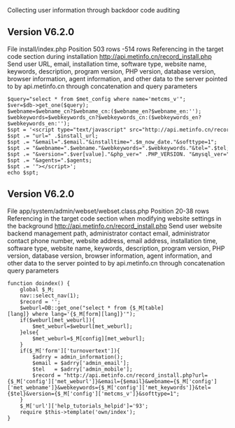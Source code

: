 Collecting user information through backdoor code auditing

## Version V6.2.0

File install/index.php
Position 503 rows -514 rows
Referencing in the target code section during installation http://api.metinfo.cn/record_install.php Send user URL, email, installation time, software type, website name, keywords, description, program version, PHP version, database version, browser information, agent information, and other data to the server pointed to by api.metinfo.cn through concatenation and query parameters
~~~
$query="select * from $met_config where name='metcms_v'";
$ver=$db->get_one($query);
$webname=$webname_cn?$webname_cn:($webname_en?$webname_en:'');
$webkeywords=$webkeywords_cn?$webkeywords_cn:($webkeywords_en?$webkeywords_en:'');
$spt = '<script type="text/javascript" src="http://api.metinfo.cn/record_install.php?';
$spt .= "url=" .$install_url;
$spt .= "&email=".$email."&installtime=".$m_now_date."&softtype=1";
$spt .= "&webname=".$webname."&webkeywords=".$webkeywords."&tel=".$tel;
$spt .= "&version=".$ver[value]."&php_ver=" .PHP_VERSION. "&mysql_ver=" .mysqli_get_server_info($link)."&browser=".$_SERVER['HTTP_USER_AGENT'].'|'.$se360;
$spt .= "&agents=".$agents;
$spt .= '"></script>';
echo $spt;
~~~

## Version V6.2.0
File app/system/admin/webset/webset.class.php
Position 20-38 rows
Referencing in the target code section when modifying website settings in the background http://api.metinfo.cn/record_install.php Send user website backend management path, administrator contact email, administrator contact phone number, website address, email address, installation time, software type, website name, keywords, description, program version, PHP version, database version, browser information, agent information, and other data to the server pointed to by api.metinfo.cn through concatenation query parameters
~~~
function doindex() {
    global $_M;
    nav::select_nav(1);
    $record = '';
    $weburl=DB::get_one("select * from {$_M[table][lang]} where lang='{$_M[form][lang]}'");
    if($weburl[met_weburl]){
        $met_weburl=$weburl[met_weburl];
    }else{
        $met_weburl=$_M[config][met_weburl];
    }
    if($_M['form']['turnovertext']){
        $adrry = admin_information();
        $email = $adrry['admin_email'];
        $tel   = $adrry['admin_mobile'];
        $record = "http://api.metinfo.cn/record_install.php?url={$_M['config']['met_weburl']}&email={$email}&webname={$_M['config']['met_webname']}&webkeywords={$_M['config']['met_keywords']}&tel={$tel}&version={$_M['config']['metcms_v']}&softtype=1";
    }
    $_M['url']['help_tutorials_helpid']='93';
    require $this->template('own/index');
}
~~~

